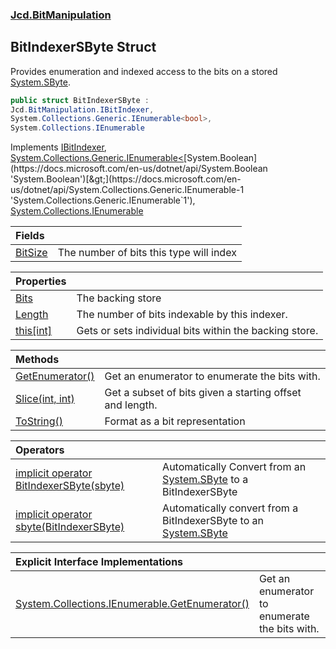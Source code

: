 ### [Jcd.BitManipulation](Jcd.BitManipulation.md 'Jcd.BitManipulation')

## BitIndexerSByte Struct

Provides enumeration and indexed access to the bits on a stored [System.SByte](https://docs.microsoft.com/en-us/dotnet/api/System.SByte 'System.SByte').

```csharp
public struct BitIndexerSByte :
Jcd.BitManipulation.IBitIndexer,
System.Collections.Generic.IEnumerable<bool>,
System.Collections.IEnumerable
```

Implements [IBitIndexer](Jcd.BitManipulation.IBitIndexer.md 'Jcd.BitManipulation.IBitIndexer'), [System.Collections.Generic.IEnumerable&lt;](https://docs.microsoft.com/en-us/dotnet/api/System.Collections.Generic.IEnumerable-1 'System.Collections.Generic.IEnumerable`1')[System.Boolean](https://docs.microsoft.com/en-us/dotnet/api/System.Boolean 'System.Boolean')[&gt;](https://docs.microsoft.com/en-us/dotnet/api/System.Collections.Generic.IEnumerable-1 'System.Collections.Generic.IEnumerable`1'), [System.Collections.IEnumerable](https://docs.microsoft.com/en-us/dotnet/api/System.Collections.IEnumerable 'System.Collections.IEnumerable')

| Fields | |
| :--- | :--- |
| [BitSize](Jcd.BitManipulation.BitIndexerSByte.BitSize.md 'Jcd.BitManipulation.BitIndexerSByte.BitSize') | The number of bits this type will index |

| Properties | |
| :--- | :--- |
| [Bits](Jcd.BitManipulation.BitIndexerSByte.Bits.md 'Jcd.BitManipulation.BitIndexerSByte.Bits') | The backing store |
| [Length](Jcd.BitManipulation.BitIndexerSByte.Length.md 'Jcd.BitManipulation.BitIndexerSByte.Length') | The number of bits indexable by this indexer. |
| [this[int]](Jcd.BitManipulation.BitIndexerSByte.this[int].md 'Jcd.BitManipulation.BitIndexerSByte.this[int]') | Gets or sets individual bits within the backing store. |

| Methods | |
| :--- | :--- |
| [GetEnumerator()](Jcd.BitManipulation.BitIndexerSByte.GetEnumerator().md 'Jcd.BitManipulation.BitIndexerSByte.GetEnumerator()') | Get an enumerator to enumerate the bits with. |
| [Slice(int, int)](Jcd.BitManipulation.BitIndexerSByte.Slice(int,int).md 'Jcd.BitManipulation.BitIndexerSByte.Slice(int, int)') | Get a subset of bits given a starting offset and length. |
| [ToString()](Jcd.BitManipulation.BitIndexerSByte.ToString().md 'Jcd.BitManipulation.BitIndexerSByte.ToString()') | Format as a bit representation |

| Operators | |
| :--- | :--- |
| [implicit operator BitIndexerSByte(sbyte)](Jcd.BitManipulation.BitIndexerSByte.op_ImplicitJcd.BitManipulation.BitIndexerSByte(sbyte).md 'Jcd.BitManipulation.BitIndexerSByte.op_Implicit Jcd.BitManipulation.BitIndexerSByte(sbyte)') | Automatically Convert from an [System.SByte](https://docs.microsoft.com/en-us/dotnet/api/System.SByte 'System.SByte') to a BitIndexerSByte |
| [implicit operator sbyte(BitIndexerSByte)](Jcd.BitManipulation.BitIndexerSByte.op_Implicitsbyte(Jcd.BitManipulation.BitIndexerSByte).md 'Jcd.BitManipulation.BitIndexerSByte.op_Implicit sbyte(Jcd.BitManipulation.BitIndexerSByte)') | Automatically convert from a BitIndexerSByte to an [System.SByte](https://docs.microsoft.com/en-us/dotnet/api/System.SByte 'System.SByte') |

| Explicit Interface Implementations | |
| :--- | :--- |
| [System.Collections.IEnumerable.GetEnumerator()](Jcd.BitManipulation.BitIndexerSByte.System.Collections.IEnumerable.GetEnumerator().md 'Jcd.BitManipulation.BitIndexerSByte.System.Collections.IEnumerable.GetEnumerator()') | Get an enumerator to enumerate the bits with. |
